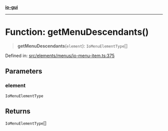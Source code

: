 [**io-gui**](../README.md)

***

# Function: getMenuDescendants()

> **getMenuDescendants**(`element`): `IoMenuElementType`[]

Defined in: [src/elements/menus/io-menu-item.ts:375](https://github.com/io-gui/io/blob/main/src/elements/menus/io-menu-item.ts#L375)

## Parameters

### element

`IoMenuElementType`

## Returns

`IoMenuElementType`[]
